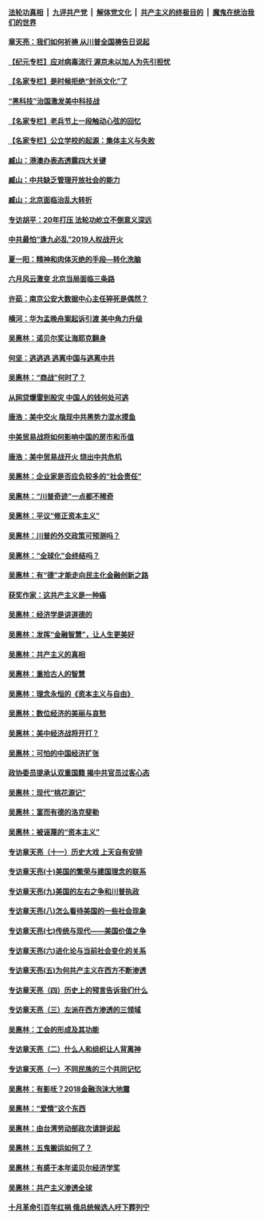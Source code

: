 ####  [法轮功真相](../../../../basic/blob/master/README.md?t=07031531) &nbsp;|&nbsp; [九评共产党](../../../../9ping.md/blob/master/README.md?t=07031531) &nbsp;|&nbsp; [解体党文化](../../../../jtdwh.md/blob/master/README.md?t=07031531)  &nbsp;|&nbsp; [共产主义的终极目的](../../../../gczydzjmd.md/blob/master/README.md?t=07031531) &nbsp;|&nbsp; [魔鬼在统治我们的世界](../../../../mgztzwmdsj.md/blob/master/README.md?t=07031531) 

#### [章天亮：我们如何祈祷 从川普全国祷告日说起](../pages/nsc423/n11944627.md?t=07031531) 

#### [【纪元专栏】应对病毒流行 渥京未以加人为先引担忧](../pages/nsc423/n11875714.md?t=07031531) 

#### [【名家专栏】是时候拒绝“封杀文化”了](../pages/nsc423/n11814093.md?t=07031531) 

#### [“黑科技”治国激发美中科技战](../pages/nsc423/n11638056.md?t=07031531) 

#### [【名家专栏】老兵节上一段触动心弦的回忆](../pages/nsc423/n11646016.md?t=07031531) 

#### [【名家专栏】公立学校的起源：集体主义与失败](../pages/nsc423/n11601833.md?t=07031531) 

#### [臧山：港澳办表态透露四大关键](../pages/nsc423/n11421628.md?t=07031531) 

#### [臧山：中共缺乏管理开放社会的能力](../pages/nsc423/n11407457.md?t=07031531) 

#### [臧山：北京面临治乱大转折](../pages/nsc423/n11406895.md?t=07031531) 

#### [专访胡平：20年打压 法轮功屹立不倒意义深远](../pages/nsc423/n11398800.md?t=07031531) 

#### [中共最怕“逢九必乱”2019人权战开火](../pages/nsc423/n11385248.md?t=07031531) 

#### [夏一阳：精神和肉体灭绝的手段—转化洗脑](../pages/nsc423/n11368250.md?t=07031531) 

#### [六月风云激变 北京当局面临三条路](../pages/nsc423/n11313668.md?t=07031531) 

#### [许茹：南京公安大数据中心主任猝死是偶然？](../pages/nsc423/n11064744.md?t=07031531) 

#### [横河：华为孟晚舟案起诉引渡 美中角力升级](../pages/nsc423/n11027230.md?t=07031531) 

#### [吴惠林：诺贝尔奖让海耶克翻身](../pages/nsc423/n10890049.md?t=07031531) 

#### [何坚：逃逃逃 逃离中国与逃离中共](../pages/nsc423/n10592891.md?t=07031531) 

#### [吴惠林：“商战”何时了？](../pages/nsc423/n10573558.md?t=07031531) 

#### [从网贷爆雷到股灾 中国人的钱何处可逃](../pages/nsc423/n10572800.md?t=07031531) 

#### [唐浩：美中交火 隐现中共黑势力混水摸鱼](../pages/nsc423/n10544040.md?t=07031531) 

#### [中美贸易战将如何影响中国的房市和币值](../pages/nsc423/n10543697.md?t=07031531) 

#### [唐浩：美中贸易战开火 烧出中共危机](../pages/nsc423/n10540126.md?t=07031531) 

#### [吴惠林：企业家是否应负较多的“社会责任”](../pages/nsc423/n10535022.md?t=07031531) 

#### [吴惠林：“川普奇迹”一点都不稀奇](../pages/nsc423/n10512808.md?t=07031531) 

#### [吴惠林：平议“修正资本主义”](../pages/nsc423/n10495724.md?t=07031531) 

#### [吴惠林：川普的外交政策可预测吗？](../pages/nsc423/n10462387.md?t=07031531) 

#### [吴惠林：“全球化”会终结吗？](../pages/nsc423/n10452838.md?t=07031531) 

#### [吴惠林：有“德”才能走向民主化金融创新之路](../pages/nsc423/n10432292.md?t=07031531) 

#### [获奖作家：这共产主义是一种癌](../pages/nsc423/n10431541.md?t=07031531) 

#### [吴惠林：经济学是讲道德的](../pages/nsc423/n10398014.md?t=07031531) 

#### [吴惠林：发挥“金融智慧”，让人生更美好](../pages/nsc423/n10375019.md?t=07031531) 

#### [吴惠林：共产主义的真相](../pages/nsc423/n10351394.md?t=07031531) 

#### [吴惠林：重拾古人的智慧](../pages/nsc423/n10337691.md?t=07031531) 

#### [吴惠林：理念永恒的《资本主义与自由》](../pages/nsc423/n10316274.md?t=07031531) 

#### [吴惠林：数位经济的美丽与哀愁](../pages/nsc423/n10292946.md?t=07031531) 

#### [吴惠林：美中经济战将开打？](../pages/nsc423/n10258825.md?t=07031531) 

#### [吴惠林：可怕的中国经济扩张](../pages/nsc423/n10219147.md?t=07031531) 

#### [政协委员提承认双重国籍 揭中共官员过客心态](../pages/nsc423/n10208809.md?t=07031531) 

#### [吴惠林：现代“桃花源记”](../pages/nsc423/n10185234.md?t=07031531) 

#### [吴惠林：富而有德的洛克斐勒](../pages/nsc423/n10142264.md?t=07031531) 

#### [吴惠林：被诬蔑的“资本主义”](../pages/nsc423/n10124816.md?t=07031531) 

#### [专访章天亮（十一）历史大戏 上天自有安排](../pages/nsc423/n10094905.md?t=07031531) 

#### [专访章天亮(十)美国的繁荣与建国理念的联系](../pages/nsc423/n10094899.md?t=07031531) 

#### [专访章天亮(九)美国的左右之争和川普执政](../pages/nsc423/n10094889.md?t=07031531) 

#### [专访章天亮(八)怎么看待美国的一些社会现象](../pages/nsc423/n10094857.md?t=07031531) 

#### [专访章天亮(七)传统与现代——美国价值之争](../pages/nsc423/n10093140.md?t=07031531) 

#### [专访章天亮(六)进化论与当前社会变化的关系](../pages/nsc423/n10092036.md?t=07031531) 

#### [专访章天亮(五)为何共产主义在西方不断渗透](../pages/nsc423/n10083620.md?t=07031531) 

#### [专访章天亮（四）历史上的预言告诉我们什么](../pages/nsc423/n10083606.md?t=07031531) 

#### [专访章天亮（三）左派在西方渗透的三领域](../pages/nsc423/n10081115.md?t=07031531) 

#### [吴惠林：工会的形成及其功能](../pages/nsc423/n10080633.md?t=07031531) 

#### [专访章天亮（二）什么人和组织让人背离神](../pages/nsc423/n10076637.md?t=07031531) 

#### [专访章天亮（一）不同民族的三个共同记忆](../pages/nsc423/n10074188.md?t=07031531) 

#### [吴惠林：有影呒？2018金融泡沫大地震](../pages/nsc423/n10040534.md?t=07031531) 

#### [吴惠林：“爱情”这个东西](../pages/nsc423/n10019423.md?t=07031531) 

#### [吴惠林：由台湾劳动部政次请辞说起](../pages/nsc423/n9979679.md?t=07031531) 

#### [吴惠林：五鬼搬运如何了？](../pages/nsc423/n9925338.md?t=07031531) 

#### [吴惠林：有感于本年诺贝尔经济学奖](../pages/nsc423/n9871883.md?t=07031531) 

#### [吴惠林：共产主义渗透全球](../pages/nsc423/n9812748.md?t=07031531) 

#### [十月革命引百年红祸 俄总统候选人吁下葬列宁](../pages/nsc423/n9810182.md?t=07031531) 

